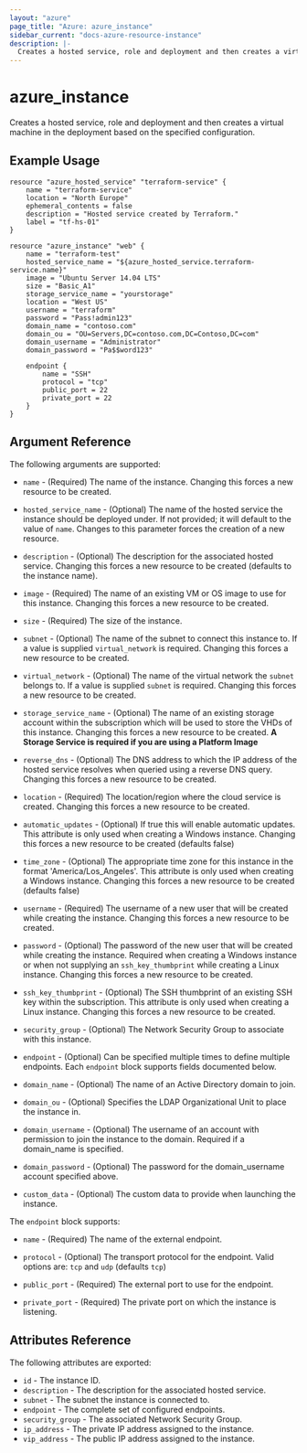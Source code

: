 ```yaml
---
layout: "azure"
page_title: "Azure: azure_instance"
sidebar_current: "docs-azure-resource-instance"
description: |-
  Creates a hosted service, role and deployment and then creates a virtual machine in the deployment based on the specified configuration.
---
```


# azure\_instance

Creates a hosted service, role and deployment and then creates a virtual
machine in the deployment based on the specified configuration.

## Example Usage

```
resource "azure_hosted_service" "terraform-service" {
    name = "terraform-service"
    location = "North Europe"
    ephemeral_contents = false
    description = "Hosted service created by Terraform."
    label = "tf-hs-01"
}

resource "azure_instance" "web" {
    name = "terraform-test"
    hosted_service_name = "${azure_hosted_service.terraform-service.name}"
    image = "Ubuntu Server 14.04 LTS"
    size = "Basic_A1"
    storage_service_name = "yourstorage"
    location = "West US"
    username = "terraform"
    password = "Pass!admin123"
    domain_name = "contoso.com"
    domain_ou = "OU=Servers,DC=contoso.com,DC=Contoso,DC=com"
    domain_username = "Administrator"
    domain_password = "Pa$$word123"

    endpoint {
        name = "SSH"
        protocol = "tcp"
        public_port = 22
        private_port = 22
    }
}
```

## Argument Reference

The following arguments are supported:

* `name` - (Required) The name of the instance. Changing this forces a new
    resource to be created.

* `hosted_service_name` - (Optional) The name of the hosted service the
    instance should be deployed under. If not provided; it will default to the
    value of `name`. Changes to this parameter forces the creation of a new
    resource.

* `description` - (Optional) The description for the associated hosted service.
    Changing this forces a new resource to be created (defaults to the instance
    name).

* `image` - (Required) The name of an existing VM or OS image to use for this
    instance. Changing this forces a new resource to be created.

* `size` - (Required) The size of the instance.

* `subnet` - (Optional) The name of the subnet to connect this instance to. If
    a value is supplied `virtual_network` is required. Changing this forces a
    new resource to be created.

* `virtual_network` - (Optional) The name of the virtual network the `subnet`
    belongs to. If a value is supplied `subnet` is required. Changing this
    forces a new resource to be created.

* `storage_service_name` - (Optional) The name of an existing storage account
    within the subscription which will be used to store the VHDs of this
    instance. Changing this forces a new resource to be created. **A Storage
    Service is required if you are using a Platform Image**

* `reverse_dns` - (Optional) The DNS address to which the IP address of the
    hosted service resolves when queried using a reverse DNS query. Changing
    this forces a new resource to be created.

* `location` - (Required) The location/region where the cloud service is
    created. Changing this forces a new resource to be created.

* `automatic_updates` - (Optional) If true this will enable automatic updates.
    This attribute is only used when creating a Windows instance. Changing this
    forces a new resource to be created (defaults false)

* `time_zone` - (Optional) The appropriate time zone for this instance in the
    format 'America/Los_Angeles'. This attribute is only used when creating a
    Windows instance. Changing this forces a new resource to be created
    (defaults false)

* `username` - (Required) The username of a new user that will be created while
    creating the instance. Changing this forces a new resource to be created.

* `password` - (Optional) The password of the new user that will be created
    while creating the instance. Required when creating a Windows instance or
    when not supplying an `ssh_key_thumbprint` while creating a Linux instance.
    Changing this forces a new resource to be created.

* `ssh_key_thumbprint` - (Optional) The SSH thumbprint of an existing SSH key
    within the subscription. This attribute is only used when creating a Linux
    instance. Changing this forces a new resource to be created.

* `security_group` - (Optional) The Network Security Group to associate with
    this instance.

* `endpoint` - (Optional) Can be specified multiple times to define multiple
    endpoints. Each `endpoint` block supports fields documented below.

* `domain_name` - (Optional) The name of an Active Directory domain to join.

* `domain_ou` - (Optional) Specifies the LDAP Organizational Unit to place the 
    instance in.

* `domain_username` - (Optional) The username of an account with permission to
    join the instance to the domain. Required if a domain_name is specified.

* `domain_password` - (Optional) The password for the domain_username account
    specified above.

* `custom_data` - (Optional) The custom data to provide when launching the
    instance.

The `endpoint` block supports:

* `name` - (Required) The name of the external endpoint.

* `protocol` - (Optional) The transport protocol for the endpoint. Valid
    options are: `tcp` and `udp` (defaults `tcp`)

* `public_port` - (Required) The external port to use for the endpoint.

* `private_port` - (Required) The private port on which the instance is
    listening.

## Attributes Reference

The following attributes are exported:

* `id` - The instance ID.
* `description` - The description for the associated hosted service.
* `subnet` - The subnet the instance is connected to.
* `endpoint` - The complete set of configured endpoints.
* `security_group` - The associated Network Security Group.
* `ip_address` - The private IP address assigned to the instance.
* `vip_address` - The public IP address assigned to the instance.
